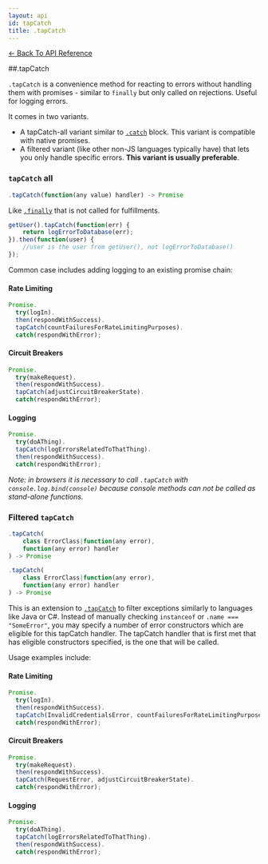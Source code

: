 ```yaml
---
layout: api
id: tapCatch
title: .tapCatch
---
```



[← Back To API Reference](/docs/api-reference.html)
<div class="api-code-section"><markdown>
##.tapCatch


`.tapCatch` is a convenience method for reacting to errors without handling them with promises - similar to `finally` but only called on rejections. Useful for logging errors.

It comes in two variants.
- A tapCatch-all variant similar to [`.catch`](.) block. This variant is compatible with native promises.
- A filtered variant (like other non-JS languages typically have) that lets you only handle specific errors. **This variant is usually preferable**.


### `tapCatch` all
```js
.tapCatch(function(any value) handler) -> Promise
```


Like [`.finally`](.) that is not called for fulfillments.

```js
getUser().tapCatch(function(err) {
    return logErrorToDatabase(err);
}).then(function(user) {
    //user is the user from getUser(), not logErrorToDatabase()
});
```

Common case includes adding logging to an existing promise chain:

#### Rate Limiting

```js
Promise.
  try(logIn).
  then(respondWithSuccess).
  tapCatch(countFailuresForRateLimitingPurposes).
  catch(respondWithError);
```

#### Circuit Breakers

```js
Promise.
  try(makeRequest).
  then(respondWithSuccess).
  tapCatch(adjustCircuitBreakerState).
  catch(respondWithError);
```

#### Logging

```js
Promise.
  try(doAThing).
  tapCatch(logErrorsRelatedToThatThing).
  then(respondWithSuccess).
  catch(respondWithError);
```

*Note: in browsers it is necessary to call `.tapCatch` with `console.log.bind(console)` because console methods can not be called as stand-alone functions.*

### Filtered `tapCatch`


```js
.tapCatch(
    class ErrorClass|function(any error),
    function(any error) handler
) -> Promise
```
```js
.tapCatch(
    class ErrorClass|function(any error),
    function(any error) handler
) -> Promise


```
This is an extension to [`.tapCatch`](.) to filter exceptions similarly to languages like Java or C#. Instead of manually checking `instanceof` or `.name === "SomeError"`, you may specify a number of error constructors which are eligible for this tapCatch handler. The tapCatch handler that is first met that has eligible constructors specified, is the one that will be called.

Usage examples include:

#### Rate Limiting

```js
Promise.
  try(logIn).
  then(respondWithSuccess).
  tapCatch(InvalidCredentialsError, countFailuresForRateLimitingPurposes).
  catch(respondWithError);
```

#### Circuit Breakers

```js
Promise.
  try(makeRequest).
  then(respondWithSuccess).
  tapCatch(RequestError, adjustCircuitBreakerState).
  catch(respondWithError);
```

#### Logging

```js
Promise.
  try(doAThing).
  tapCatch(logErrorsRelatedToThatThing).
  then(respondWithSuccess).
  catch(respondWithError);
```

</markdown></div>
